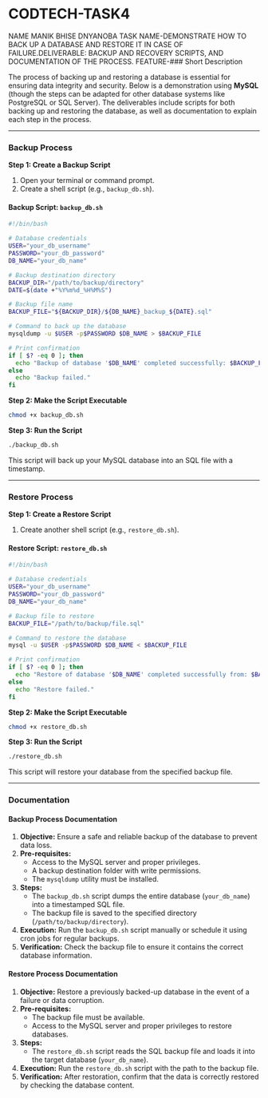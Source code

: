 # CODTECH-TASK4
NAME MANIK BHISE DNYANOBA
TASK NAME-DEMONSTRATE HOW TO BACK UP A DATABASE AND RESTORE IT IN CASE OF FAILURE.DELIVERABLE: BACKUP AND RECOVERY SCRIPTS, AND DOCUMENTATION OF THE PROCESS.
FEATURE-### Short Description

The process of backing up and restoring a database is essential for ensuring data integrity and security. Below is a demonstration using **MySQL** (though the steps can be adapted for other database systems like PostgreSQL or SQL Server). The deliverables include scripts for both backing up and restoring the database, as well as documentation to explain each step in the process.

---

### **Backup Process**

**Step 1: Create a Backup Script**

1. Open your terminal or command prompt.
2. Create a shell script (e.g., `backup_db.sh`).

#### Backup Script: `backup_db.sh`
```bash
#!/bin/bash

# Database credentials
USER="your_db_username"
PASSWORD="your_db_password"
DB_NAME="your_db_name"

# Backup destination directory
BACKUP_DIR="/path/to/backup/directory"
DATE=$(date +"%Y%m%d_%H%M%S")

# Backup file name
BACKUP_FILE="${BACKUP_DIR}/${DB_NAME}_backup_${DATE}.sql"

# Command to back up the database
mysqldump -u $USER -p$PASSWORD $DB_NAME > $BACKUP_FILE

# Print confirmation
if [ $? -eq 0 ]; then
  echo "Backup of database '$DB_NAME' completed successfully: $BACKUP_FILE"
else
  echo "Backup failed."
fi
```

**Step 2: Make the Script Executable**
```bash
chmod +x backup_db.sh
```

**Step 3: Run the Script**
```bash
./backup_db.sh
```

This script will back up your MySQL database into an SQL file with a timestamp.

---

### **Restore Process**

**Step 1: Create a Restore Script**

1. Create another shell script (e.g., `restore_db.sh`).

#### Restore Script: `restore_db.sh`
```bash
#!/bin/bash

# Database credentials
USER="your_db_username"
PASSWORD="your_db_password"
DB_NAME="your_db_name"

# Backup file to restore
BACKUP_FILE="/path/to/backup/file.sql"

# Command to restore the database
mysql -u $USER -p$PASSWORD $DB_NAME < $BACKUP_FILE

# Print confirmation
if [ $? -eq 0 ]; then
  echo "Restore of database '$DB_NAME' completed successfully from: $BACKUP_FILE"
else
  echo "Restore failed."
fi
```

**Step 2: Make the Script Executable**
```bash
chmod +x restore_db.sh
```

**Step 3: Run the Script**
```bash
./restore_db.sh
```

This script will restore your database from the specified backup file.

---

### **Documentation**

#### **Backup Process Documentation**

1. **Objective:** Ensure a safe and reliable backup of the database to prevent data loss.
2. **Pre-requisites:**
   - Access to the MySQL server and proper privileges.
   - A backup destination folder with write permissions.
   - The `mysqldump` utility must be installed.
3. **Steps:**
   - The `backup_db.sh` script dumps the entire database (`your_db_name`) into a timestamped SQL file.
   - The backup file is saved to the specified directory (`/path/to/backup/directory`).
4. **Execution:** Run the `backup_db.sh` script manually or schedule it using cron jobs for regular backups.
5. **Verification:** Check the backup file to ensure it contains the correct database information.

#### **Restore Process Documentation**

1. **Objective:** Restore a previously backed-up database in the event of a failure or data corruption.
2. **Pre-requisites:**
   - The backup file must be available.
   - Access to the MySQL server and proper privileges to restore databases.
3. **Steps:**
   - The `restore_db.sh` script reads the SQL backup file and loads it into the target database (`your_db_name`).
4. **Execution:** Run the `restore_db.sh` script with the path to the backup file.
5. **Verification:** After restoration, confirm that the data is correctly restored by checking the database content.

